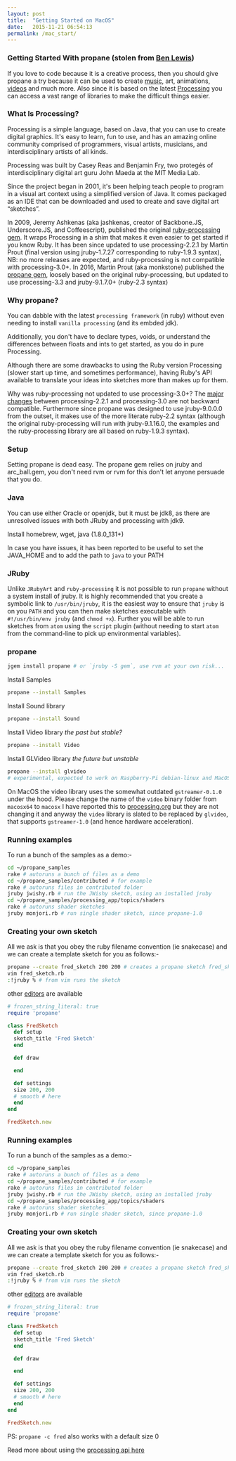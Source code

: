 ```yaml
---
layout: post
title:  "Getting Started on MacOS"
date:   2015-11-21 06:54:13
permalink: /mac_start/
---
```


### Getting Started With propane (stolen from [Ben Lewis][ben])

If you love to code because it is a creative process, then you should give propane a try because it can be used to create [music][sound], art, animations, [videos][video] and much more. Also since it is based on the latest [Processing][processing] you can access a vast range of libraries to make the difficult things easier.

### What Is Processing?

Processing is a simple language, based on Java, that you can use to create digital graphics. It's easy to learn, fun to use, and has an amazing online community comprised of programmers, visual artists, musicians, and interdisciplinary artists of all kinds.

Processing was built by Casey Reas and Benjamin Fry, two protegés of interdisciplinary digital art guru John Maeda at the MIT Media Lab.

Since the project began in 2001, it's been helping teach people to program in a visual art context using a simplified version of Java. It comes packaged as an IDE that can be downloaded and used to create and save digital art “sketches”.

In 2009, Jeremy Ashkenas (aka jashkenas, creator of Backbone.JS, Underscore.JS, and Coffeescript), published the original [ruby-processing gem][gem]. It wraps Processing in a shim that makes it even easier to get started if you know Ruby. It has been since updated to use processing-2.2.1 by Martin Prout (final version using jruby-1.7.27 corresponding to ruby-1.9.3 syntax), NB: no more releases are expected, and ruby-processing is not compatible with processing-3.0+.
In 2016, Martin Prout (aka monkstone) published the [propane gem][propane], loosely based on the original ruby-processing, but updated to use processing-3.3 and jruby-9.1.7.0+ (ruby-2.3 syntax)

### Why propane?

You can dabble with the latest `processing framework` (in ruby) without even needing to install `vanilla processing` (and its embded jdk).

Additionally, you don't have to declare types, voids, or understand the differences between floats and ints to get started, as you do in pure Processing.

Although there are some drawbacks to using the Ruby version Processing (slower start up time, and sometimes performance), having Ruby's API available to translate your ideas into sketches more than makes up for them.

Why was ruby-processing not updated to use processing-3.0+? The [major changes][changes] between processing-2.2.1 and processing-3.0 are not backward compatible. Furthermore since propane was designed to use jruby-9.0.0.0 from the outset, it makes use of the more literate ruby-2.2 syntax (although the original ruby-processing will run with jruby-9.1.16.0, the examples and the ruby-processing library are all based on ruby-1.9.3 syntax).

### Setup

Setting propane is dead easy. The propane gem relies on jruby and arc_ball.gem, you don't need rvm or rvm for this don't let anyone persuade that you do.

### Java

You can use either Oracle or openjdk, but it must be jdk8, as there are unresolved issues with both JRuby and processing with jdk9.

Install homebrew, wget, java (1.8.0_131+)

In case you have issues, it has been reported to be useful to set the JAVA_HOME and to add the path to `java` to your PATH

### JRuby

Unlike `JRubyArt` and `ruby-processing` it is not possible to run `propane` without a system install of jruby. It is highly recommended that you create a symbolic link to `/usr/bin/jruby`, it is the easiest way to ensure that `jruby` is on you `PATH` and you can then make sketches executable with `#!/usr/bin/env jruby` (and `chmod +x`). Further you will be able to run sketches from `atom` using the `script` plugin (without needing to start `atom` from the command-line to pick up environmental variables).

### propane

```bash
jgem install propane # or `jruby -S gem`, use rvm at your own risk...
```

Install Samples

```bash
propane --install Samples
```

Install Sound library

```bash
propane --install Sound
```

Install Video library _the past but stable?_

```bash
propane --install Video
```

Install GLVideo library _the future but unstable_

```bash
propane --install glvideo
# experimental, expected to work on Raspberry-Pi debian-linux and MacOS
```

On MacOS the video library uses the somewhat outdated `gstreamer-0.1.0` under the hood. Please change the name of the `video` binary folder from `macosx64` to `macosx` I have reported this to [processing.org][report] but they are not changing it and anyway the `video` library is slated to be replaced by `glvideo`, that supports `gstreamer-1.0` (and hence hardware acceleration).

### Running examples

To run a bunch of the samples as a demo:-

```bash
cd ~/propane_samples
rake # autoruns a bunch of files as a demo
cd ~/propane_samples/contributed # for example
rake # autoruns files in contributed folder
jruby jwishy.rb # run the JWishy sketch, using an installed jruby
cd ~/propane_samples/processing_app/topics/shaders
rake # autoruns shader sketches
jruby monjori.rb # run single shader sketch, since propane-1.0
```

### Creating your own sketch

All we ask is that you obey the ruby filename convention (ie snakecase) and we can create a template sketch for you as follows:-

```bash
propane --create fred_sketch 200 200 # creates a propane sketch fred_sketch.rb (see below)
vim fred_sketch.rb
:!jruby % # from vim runs the sketch
```

other [editors][editors] are available

```ruby
# frozen_string_literal: true
require 'propane'

class FredSketch
  def setup
  sketch_title 'Fred Sketch'
  end

  def draw

  end

  def settings
  size 200, 200
  # smooth # here
  end
end

FredSketch.new
```

### Running examples

To run a bunch of the samples as a demo:-

```bash
cd ~/propane_samples
rake # autoruns a bunch of files as a demo
cd ~/propane_samples/contributed # for example
rake # autoruns files in contributed folder
jruby jwishy.rb # run the JWishy sketch, using an installed jruby
cd ~/propane_samples/processing_app/topics/shaders
rake # autoruns shader sketches
jruby monjori.rb # run single shader sketch, since propane-1.0
```

### Creating your own sketch

All we ask is that you obey the ruby filename convention (ie snakecase) and we can create a template sketch for you as follows:-

```bash
propane --create fred_sketch 200 200 # creates a propane sketch fred_sketch.rb (see below)
vim fred_sketch.rb
:!jruby % # from vim runs the sketch
```

other [editors][editors] are available

```ruby
# frozen_string_literal: true
require 'propane'

class FredSketch
  def setup
  sketch_title 'Fred Sketch'
  end

  def draw

  end

  def settings
  size 200, 200
  # smooth # here
  end
end

FredSketch.new
```

PS: `propane -c fred` also works with a default size 0

Read more about using the [processing api here][api]

[report]:https://github.com/processing/processing/issues/5006
[api]: {{site.github.url}}/methods/processing_api.html
[editors]:{{site.github.url}}/editors/
[ben]:https://blog.engineyard.com/2015/getting-started-with-ruby-processing
[processing]:https://processing.org/
[gem]:https://rubygems.org/gems/ruby-processing
[propane]:https://rubygems.org/gems/propane
[changes]:https://github.com/processing/processing/wiki/Changes-in-3.0
[official]:https://processing.org/download/?processing
[platforms]:https://github.com/processing/processing/wiki/Supported-Platforms
[bitnami]:https://bitnami.com/stack/jruby/installer
[sound]:https://monkstone.github.io/_posts/minim
[video]:https://monkstone.github.io/_posts/create_video
